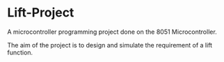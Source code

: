 # Lift-Project
A microcontroller programming project done on the 8051 Microcontroller. 

The aim of the project is to design and simulate the requirement of a lift function. 

